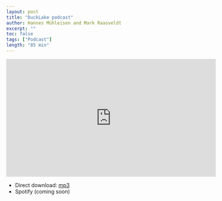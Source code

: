 ```yaml
---
layout: post
title: "DuckLake podcast"
author: Hannes Mühleisen and Mark Raasveldt
excerpt: ""
toc: false
tags: ["Podcast"]
length: "85 min"
---
```


<div class="video-container">
<iframe width="560" height="315" src="https://www.youtube-nocookie.com/embed/zeonmOO9jm4?si=7nUCLymvtVwG51nc" title="YouTube video player" frameborder="0" allow="accelerometer; autoplay; clipboard-write; encrypted-media; gyroscope; picture-in-picture; web-share" referrerpolicy="strict-origin-when-cross-origin" allowfullscreen></iframe>
</div>

* Direct download: [mp3](http://blobs.duckdb.org/podcasts/introducing-ducklake-podcast.mp3)
* Spotify (coming soon)
